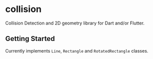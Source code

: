 # collision

Collision Detection and 2D geometry library for Dart and/or Flutter.

## Getting Started

Currently implements `Line`, `Rectangle` and `RotatedRectangle` classes.
